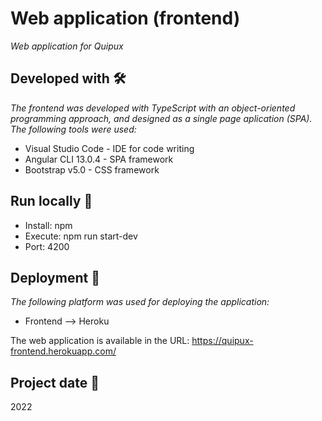 # Web application (frontend)

_Web application for Quipux_



## Developed with 🛠️

_The frontend was developed with TypeScript with an object-oriented programming approach, and designed as a single page aplication (SPA). The following tools were used:_
* Visual Studio Code - IDE for code writing
* Angular CLI 13.0.4 - SPA framework
* Bootstrap v5.0 - CSS framework



## Run locally 🚀

* Install: npm
* Execute: npm run start-dev
* Port: 4200



## Deployment 🚀

_The following platform was used for deploying the application:_
* Frontend --> Heroku

The web application is available in the URL: https://quipux-frontend.herokuapp.com/



## Project date 📌

2022

